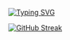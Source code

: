 [![Typing SVG](https://readme-typing-svg.herokuapp.com?color=%2336BCF7&lines=Hi+There+I'am+Alexander)](https://git.io/typing-svg)


[![GitHub Streak](http://github-readme-streak-stats.herokuapp.com?user=alex-pronto&theme=dark)](https://git.io/streak-stats)


<!--
**alex-pronto/alex-pronto** is a ✨ _special_ ✨ repository because its `README.md` (this file) appears on your GitHub profile.

Here are some ideas to get you started:

- 🔭 I’m currently working on ...
- 🌱 I’m currently learning ...
- 👯 I’m looking to collaborate on ...
- 🤔 I’m looking for help with ...
- 💬 Ask me about ...
- 📫 How to reach me: ...
- 😄 Pronouns: ...
- ⚡ Fun fact: ...
-->

